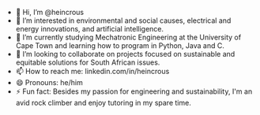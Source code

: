 - 👋 Hi, I’m @heincrous
- 👀 I’m interested in environmental and social causes, electrical and energy innovations, and artificial intelligence.
- 🌱 I’m currently studying Mechatronic Engineering at the University of Cape Town and learning how to program in Python, Java and C.
- 💞️ I’m looking to collaborate on projects focused on sustainable and equitable solutions for South African issues.
- 📫 How to reach me: linkedin.com/in/heincrous
- 😄 Pronouns: he/him
- ⚡ Fun fact: Besides my passion for engineering and sustainability, I'm an avid rock climber and enjoy tutoring in my spare time.
<!---
heincrous/heincrous is a ✨ special ✨ repository because its `README.md` (this file) appears on your GitHub profile.
You can click the Preview link to take a look at your changes.
--->
